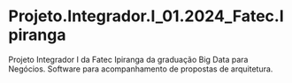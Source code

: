 # Projeto.Integrador.I_01.2024_Fatec.Ipiranga
Projeto Integrador I da Fatec Ipiranga da graduação Big Data para Negócios. Software para acompanhamento de propostas de arquitetura.
